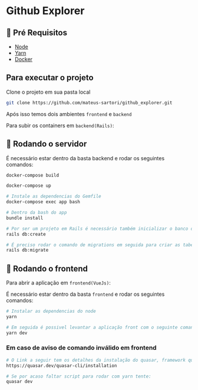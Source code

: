 # Github Explorer

## 🚦 Pré Requisitos

- [Node](https://nodejs.org/en/)
- [Yarn](https://yarnpkg.com/)
- [Docker](https://www.docker.com/products/docker-desktop)

## Para executar o projeto

Clone o projeto em sua pasta local

```bash
git clone https://github.com/mateus-sartori/github_explorer.git
```

Após isso temos dois ambientes `frontend` e `backend`

Para subir os containers em `backend(Rails)`:

## 🎲 Rodando o servidor

É necessário estar dentro da basta backend e rodar os seguintes comandos:

```bash
docker-compose build
```

```bash
docker-compose up
```

```bash
# Instale as dependencias do Gemfile
docker-compose exec app bash

# Dentro da bash do app
bundle install

# Por ser um projeto em Rails é necessário também inicializar o banco de dados em ambiente dev
rails db:create

# É preciso rodar o comando de migrations em seguida para criar as tabelas
rails db:migrate
```

## 🎲 Rodando o frontend

Para abrir a aplicação em `frontend(VueJs)`:

É necessário estar dentro da basta `frontend` e rodar os seguintes comandos:

```bash
# Instalar as dependencias do node
yarn
```

```bash
# Em seguida é possivel levantar a aplicação front com o seguinte comando
yarn dev
```

### Em caso de aviso de comando inválido em frontend

```bash
# O Link a seguir tem os detalhes da instalação do quasar, framework que utiliza o Vue no frontend
https://quasar.dev/quasar-cli/installation

# Se por acaso faltar script para rodar com yarn tente:
quasar dev
```
